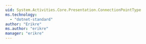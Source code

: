 ```yaml
---
uid: System.Activities.Core.Presentation.ConnectionPointType
ms.technology: 
  - "dotnet-standard"
author: "Erikre"
ms.author: "erikre"
manager: "erikre"
---
```

